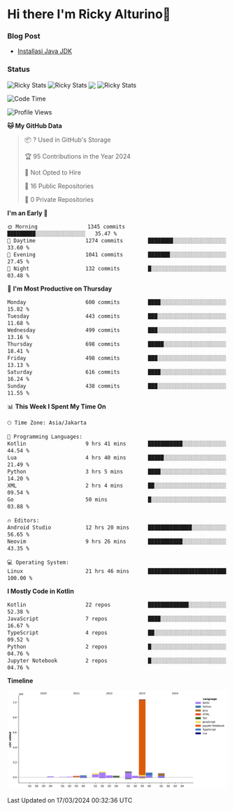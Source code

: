 # Hi there I'm Ricky Alturino👋

### Blog Post

<!-- BLOG-POST-LIST:START -->

- [Installasi Java JDK](https://onirutla.medium.com/installasi-java-jdk-ec701beeb5cb?source=rss-d9d81c918cc9------2)
<!-- BLOG-POST-LIST:END -->

### Status

<img align="center" alt="Ricky Stats" src="https://github-readme-stats.vercel.app/api?username=Alturino&theme=dark&show_icons=true&hide_border=false" />
<img align="center" alt="Ricky Stats" src="https://github-readme-stats.vercel.app/api/top-langs/?username=Alturino&theme=dark&show_icons=true&layout=compact"/>
<img align="center" width="640px" src="https://github-readme-stats.vercel.app/api/wakatime?username=Alturino&layout=compact&hide_border=true&theme=dark">
<img align="center" alt="Ricky Stats" src="https://leetcard.jacoblin.cool/onirutla?border=0&radius=20&ext=activity"/>

<!--START_SECTION:waka-->
![Code Time](http://img.shields.io/badge/Code%20Time-111%20hrs%2022%20mins-blue)

![Profile Views](http://img.shields.io/badge/Profile%20Views-0-blue)

**🐱 My GitHub Data** 

> 📦 ? Used in GitHub's Storage 
 > 
> 🏆 95 Contributions in the Year 2024
 > 
> 🚫 Not Opted to Hire
 > 
> 📜 16 Public Repositories 
 > 
> 🔑 0 Private Repositories 
 > 
**I'm an Early 🐤** 

```text
🌞 Morning                1345 commits        █████████░░░░░░░░░░░░░░░░   35.47 % 
🌆 Daytime                1274 commits        ████████░░░░░░░░░░░░░░░░░   33.60 % 
🌃 Evening                1041 commits        ███████░░░░░░░░░░░░░░░░░░   27.45 % 
🌙 Night                  132 commits         █░░░░░░░░░░░░░░░░░░░░░░░░   03.48 % 
```
📅 **I'm Most Productive on Thursday** 

```text
Monday                   600 commits         ████░░░░░░░░░░░░░░░░░░░░░   15.82 % 
Tuesday                  443 commits         ███░░░░░░░░░░░░░░░░░░░░░░   11.68 % 
Wednesday                499 commits         ███░░░░░░░░░░░░░░░░░░░░░░   13.16 % 
Thursday                 698 commits         █████░░░░░░░░░░░░░░░░░░░░   18.41 % 
Friday                   498 commits         ███░░░░░░░░░░░░░░░░░░░░░░   13.13 % 
Saturday                 616 commits         ████░░░░░░░░░░░░░░░░░░░░░   16.24 % 
Sunday                   438 commits         ███░░░░░░░░░░░░░░░░░░░░░░   11.55 % 
```


📊 **This Week I Spent My Time On** 

```text
🕑︎ Time Zone: Asia/Jakarta

💬 Programming Languages: 
Kotlin                   9 hrs 41 mins       ███████████░░░░░░░░░░░░░░   44.54 % 
Lua                      4 hrs 40 mins       █████░░░░░░░░░░░░░░░░░░░░   21.49 % 
Python                   3 hrs 5 mins        ████░░░░░░░░░░░░░░░░░░░░░   14.20 % 
XML                      2 hrs 4 mins        ██░░░░░░░░░░░░░░░░░░░░░░░   09.54 % 
Go                       50 mins             █░░░░░░░░░░░░░░░░░░░░░░░░   03.88 % 

🔥 Editors: 
Android Studio           12 hrs 20 mins      ██████████████░░░░░░░░░░░   56.65 % 
Neovim                   9 hrs 26 mins       ███████████░░░░░░░░░░░░░░   43.35 % 

💻 Operating System: 
Linux                    21 hrs 46 mins      █████████████████████████   100.00 % 
```

**I Mostly Code in Kotlin** 

```text
Kotlin                   22 repos            █████████████░░░░░░░░░░░░   52.38 % 
JavaScript               7 repos             ████░░░░░░░░░░░░░░░░░░░░░   16.67 % 
TypeScript               4 repos             ██░░░░░░░░░░░░░░░░░░░░░░░   09.52 % 
Python                   2 repos             █░░░░░░░░░░░░░░░░░░░░░░░░   04.76 % 
Jupyter Notebook         2 repos             █░░░░░░░░░░░░░░░░░░░░░░░░   04.76 % 
```



**Timeline**

![Lines of Code chart](https://raw.githubusercontent.com/Alturino/Alturino/main/assets/bar_graph.png)


 Last Updated on 17/03/2024 00:32:36 UTC
<!--END_SECTION:waka-->
